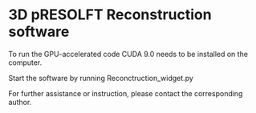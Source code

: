 # 3D pRESOLFT Reconstruction software

To run the GPU-accelerated code CUDA 9.0 needs to be installed on the computer.

Start the software by running Reconctruction_widget.py

For further assistance or instruction, please contact the corresponding author.